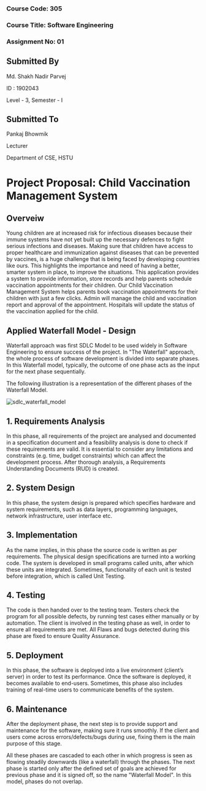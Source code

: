 ### Course Code: 305 
### Course Title: Software Engineering
### Assignment No: 01

## Submitted By
Md. Shakh Nadir Parvej

ID : 1902043

Level - 3, Semester - I

## Submitted To
Pankaj Bhowmik

Lecturer

Department of CSE, HSTU

# Project Proposal: Child Vaccination Management System #
## Overveiw
Young children are at increased risk for infectious diseases because their immune systems have not yet built up the necessary defences to fight serious infections and diseases. Making sure that children have access to proper healthcare and immunization against diseases that can be prevented by vaccines, is a huge challenge that is being faced by developing countries like ours. This highlights the importance and need of having a better, smarter system in place, to improve the situations. This application provides a system to provide information, store records and help parents schedule vaccination appointments for their children. Our Child Vaccination Management System helps parents book vaccination appointments for their children with just a few clicks. Admin will manage the child and vaccination report and approval of the appointment. Hospitals will update the status of the vaccination applied for the child.

## Applied Waterfall Model - Design
Waterfall approach was first SDLC Model to be used widely in Software Engineering to ensure success of the project. In "The Waterfall" approach, the whole process of software development is divided into separate phases. In this Waterfall model, typically, the outcome of one phase acts as the input for the next phase sequentially.

The following illustration is a representation of the different phases of the Waterfall Model.

![sdlc_waterfall_model](https://github.com/NadirParvej/Project_idea/assets/155470566/766e306a-5081-425c-8e16-67a9cff09972)

## 1. Requirements Analysis

In this phase, all requirements of the project are analysed and documented in a specification document and a feasibility analysis is done to check if these requirements are valid. It is essential to consider any limitations and constraints (e.g. time, budget constraints) which can affect the development process. After thorough analysis, a Requirements Understanding Documents (RUD) is created.

## 2. System Design

In this phase, the system design is prepared which specifies hardware and system requirements, such as data layers, programming languages, network infrastructure, user interface etc. 

## 3. Implementation

As the name implies, in this phase the source code is written as per requirements. The physical design specifications are turned into a working code. The system is developed in small programs called units, after which these units are integrated. Sometimes, functionality of each unit is tested before integration, which is called Unit Testing.

## 4. Testing

The code is then handed over to the testing team. Testers check the program for all possible defects, by running test cases either manually or by automation. The client is involved in the testing phase as well, in order to ensure all requirements are met. All Flaws and bugs detected during this phase are fixed to ensure Quality Assurance.

## 5. Deployment

In this phase, the software is deployed into a live environment (client’s server) in order to test its performance. Once the software is deployed, it becomes available to end-users. Sometimes, this phase also includes training of real-time users to communicate benefits of the system.

## 6. Maintenance

After the deployment phase, the next step is to provide support and maintenance for the software, making sure it runs smoothly. If the client and users come across errors/defects/bugs during use, fixing them is the main purpose of this stage.


All these phases are cascaded to each other in which progress is seen as flowing steadily downwards (like a waterfall) through the phases. The next phase is started only after the defined set of goals are achieved for previous phase and it is signed off, so the name "Waterfall Model". In this model, phases do not overlap.




